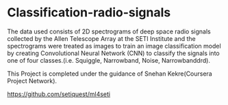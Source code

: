 # Classification-radio-signals
The data used consists of 2D spectrograms of deep space radio signals collected by the Allen Telescope Array at the SETI Institute and the spectrograms were treated as images to train an image classification model by creating Convolutional Neural Network (CNN) to classify the signals into one of four classes.(i.e. Squiggle, Narrowband, Noise, Narrowbanddrd). 

This Project is completed under the guidance of Snehan Kekre(Coursera Project Network).

https://github.com/setiquest/ml4seti
